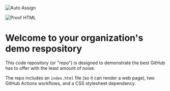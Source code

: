 ![Auto Assign](https://github.com/ISTE500/demo-repository/actions/workflows/auto-assign.yml/badge.svg)

![Proof HTML](https://github.com/ISTE500/demo-repository/actions/workflows/proof-html.yml/badge.svg)

# Welcome to your organization's demo respository
This code repository (or "repo") is designed to demonstrate the best GitHub has to offer with the least amount of noise.

The repo includes an `index.html` file (so it can render a web page), two GitHub Actions workflows, and a CSS stylesheet dependency.
